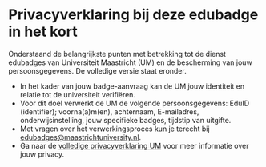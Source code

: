 # Privacyverklaring bij deze edubadge in het kort

Onderstaand de belangrijkste punten met betrekking tot de dienst edubadges van Universiteit Maastricht (UM) en de bescherming van jouw persoonsgegevens. De volledige versie staat eronder.
* In het kader van jouw badge-aanvraag kan de UM jouw identiteit en relatie tot de universiteit verifiëren. 
* Voor dit doel verwerkt de UM de volgende persoonsgegevens: EduID (identifier); voorna(a)m(en), achternaam, E-mailadres, onderwijsinstelling, jouw specifieke badges, tijdstip van uitgifte. 
* Met vragen over het verwerkingsproces kun je terecht bij [edubadges@maastrichtuniversity.nl](mailto:edubadges@maastrichtuniversity.nl). 
* Ga naar de [volledige privacyverklaring UM](link) voor meer informatie over jouw privacy.
